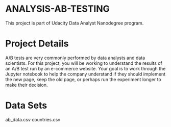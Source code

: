 # ANALYSIS-AB-TESTING


This project is part of Udacity Data Analyst Nanodegree program.

# Project Details
A/B tests are very commonly performed by data analysts and data scientists. For this project, you will be working to understand the results of an A/B test run by an e-commerce website. Your goal is to work through the Jupyter notebook to help the company understand if they should implement the new page, keep the old page, or perhaps run the experiment longer to make their decision.

# Data Sets
ab_data.csv
countries.csv
